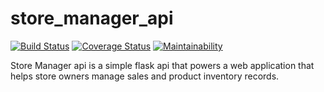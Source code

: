 # store_manager_api
[![Build Status](https://travis-ci.org/charitymarani/store_manager_api.svg?branch=Develop)](https://travis-ci.org/charitymarani/store_manager_api)
[![Coverage Status](https://coveralls.io/repos/github/charitymarani/store_manager_api/badge.svg?branch=Develop)](https://coveralls.io/github/charitymarani/store_manager_api?branch=Develop)
[![Maintainability](https://api.codeclimate.com/v1/badges/54b962ae24d555e4fbfd/maintainability)](https://codeclimate.com/github/charitymarani/store_manager_api/maintainability)

Store Manager api is a simple flask api that powers  a web application that helps store owners manage sales and product inventory records.
